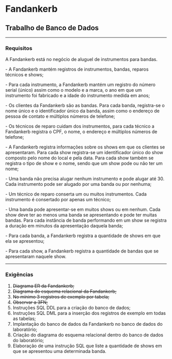 <h1>Fandankerb</h>
<h2>Trabalho de Banco de Dados</h2>

<hr>

<h3>Requisitos</h3>
<p>
  A Fandankerb está no negócio de aluguel de instrumentos para bandas.
</p>
<p>
  - A Fandankerb mantém registros de instrumentos, bandas, reparos técnicos e shows;
</p>
<p>
  - Para cada instrumento, a Fandankerb mantém um registro do número serial (único) assim como o modelo e a marca, o ano em que um instrumento foi fabricado e a idade do instrumento medida em anos;
</p>
<p>
  - Os clientes da Fandankerb são as bandas. Para cada banda, registra-se o nome único e o identificador único da banda, assim como o endereço de pessoa de contato e múltiplos números de telefone;
</p>
<p>
  - Os técnicos de reparo cuidam dos instrumentos, para cada técnico a Fandankerb registra o CPF, o nome, o endereço e múltiplos números de telefone;
</p>
<p>
  - A Fandankerb registra informações sobre os shows em que os clientes se apresentaram. Para cada show registra-se um identificador único do show composto pelo nome do local e pela data. Para cada show também se registra o tipo de show e o nome, sendo que um show pode ou não ter um nome;
</p>
<p>
  - Uma banda não precisa alugar nenhum instrumento e pode alugar até 30. Cada instrumento pode ser alugado por uma banda ou por nenhuma;
</p>
<p>
  - Um técnico de reparo conserta um ou muitos instrumentos. Cada instrumento é consertado por apenas um técnico;
</p>
<p>
  - Uma banda pode apresentar-se em muitos shows ou em nenhum. Cada show deve ter ao menos uma banda se apresentando e pode ter muitas bandas. Para cada instância de banda performando em um show se registra a duração em minutos da apresentação daquela banda;
</p>
<p>
  - Para cada banda, a Fandankerb registra a quantidade de shows em que ela se apresentou;
</p>
<p>
  - Para cada show, a Fandankerb registra a quantidade de bandas que se apresentaram naquele show.
</p>

<hr>

<h3>Exigências</h3>

<ol>
  <li><s>Diagrama ER da Fandankerb;</s></li>

  <li><s>Diagrama do esquema relacional da Fandankerb;</s></li>

  <li><s>No mínimo 3 registros de exemplo por tabela;</s></li>

  <li><s>Observar a 3FN;</s></li>

  <li>Instruções SQL DDL para a criação do banco de dados;</li>

  <li>Instruções SQL DML para a inserção dos registros de exemplo em todas as tabelas;</li>

  <li>Implantação do banco de dados da Fandankerb no banco de dados do laboratório;</li>

  <li>Criação do diagrama do esquema relacional dentro do banco de dados do laboratório;</li>

  <li>Elaboração de uma instrução SQL que liste a quantidade de shows em que se apresentou uma determinada banda.</li>
</ol>
